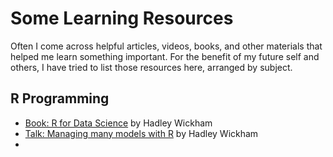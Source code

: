 # Some Learning Resources

Often I come across helpful articles, videos, books, and other materials that helped me learn something important. For the benefit of my future self and others, I have tried to list those resources here, arranged by subject.

## R Programming

- [Book: R for Data Science](http://r4ds.had.co.nz/) by Hadley Wickham
- [Talk: Managing many models with R](https://www.youtube.com/watch?v=rz3_FDVt9eg) by Hadley Wickham
- [](http://www.jonzelner.net/statistics/make/docker/reproducibility/2016/05/31/reproducibility-pt-1/)    
